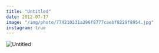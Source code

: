 ```yaml
---
title: "Untitled"
date: 2012-07-17
image: "/img/photo/774210231a296f8777caebf8229f8954.jpg"
instagram: true
---
```


![Untitled](/img/photo/774210231a296f8777caebf8229f8954.jpg)
